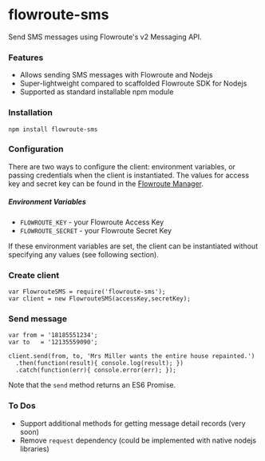 # flowroute-sms

Send SMS messages using Flowroute's v2 Messaging API.

### Features

  * Allows sending SMS messages with Flowroute and Nodejs
  * Super-lightweight compared to scaffolded Flowroute SDK for Nodejs
  * Supported as standard installable npm module

### Installation

    npm install flowroute-sms

### Configuration

There are two ways to configure the client: environment variables, or passing
credentials when the client is instantiated. The values for access key and
secret key can be found in the
[Flowroute Manager](https://manage.flowroute.com/accounts/preferences/api/).

##### Environment Variables

  * `FLOWROUTE_KEY` - your Flowroute Access Key
  * `FLOWROUTE_SECRET` - your Flowroute Secret Key

If these environment variables are set, the client can be instantiated
without specifying any values (see following section).

### Create client

```
var FlowrouteSMS = require('flowroute-sms');
var client = new FlowrouteSMS(accessKey,secretKey);
```

### Send message

```
var from = '18185551234';
var to   = '12135559090';

client.send(from, to, 'Mrs Miller wants the entire house repainted.')
  .then(function(result){ console.log(result); })
  .catch(function(err){ console.error(err); });
```

Note that the `send` method returns an ES6 Promise.

### To Dos

  * Support additional methods for getting message detail records (very soon)
  * Remove `request` dependency (could be implemented with native nodejs libraries)

